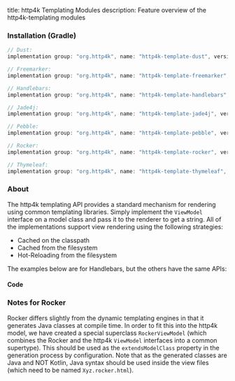 title: http4k Templating Modules
description: Feature overview of the http4k-templating modules

### Installation (Gradle)

```groovy
// Dust: 
implementation group: "org.http4k", name: "http4k-template-dust", version: "4.34.1.0"

// Freemarker: 
implementation group: "org.http4k", name: "http4k-template-freemarker", version: "4.34.1.0"

// Handlebars: 
implementation group: "org.http4k", name: "http4k-template-handlebars", version: "4.34.1.0"

// Jade4j: 
implementation group: "org.http4k", name: "http4k-template-jade4j", version: "4.34.1.0"

// Pebble: 
implementation group: "org.http4k", name: "http4k-template-pebble", version: "4.34.1.0"

// Rocker: 
implementation group: "org.http4k", name: "http4k-template-rocker", version: "4.34.1.0"

// Thymeleaf: 
implementation group: "org.http4k", name: "http4k-template-thymeleaf", version: "4.34.1.0"
```

### About
The http4k templating API provides a standard mechanism for rendering using common templating libraries. Simply implement the `ViewModel` interface on a model class and pass it to the renderer to get a string. All of the implementations support view rendering using the following strategies:

* Cached on the classpath
* Cached from the filesystem
* Hot-Reloading from the filesystem

The examples below are for Handlebars, but the others have the same APIs:

#### Code  [<img class="octocat"/>](https://github.com/http4k/http4k/blob/master/src/docs/guide/reference/templating/example.kt)

<script src="https://gist-it.appspot.com/https://github.com/http4k/http4k/blob/master/src/docs/guide/reference/templating/example.kt"></script>

### Notes for Rocker
Rocker differs slightly from the dynamic templating engines in that it generates Java classes at compile time. In order to fit this into the http4k model, we have created a special superclass `RockerViewModel` (which combines the Rocker and the http4k `ViewModel` interfaces into a common supertype). This should be used as the `extendsModelClass` property in the generation process by configuration. Note that as the generated classes are Java and NOT Kotlin, Java syntax should be used inside the view files (which need to be named `Xyz.rocker.html`).

[http4k]: https://http4k.org
